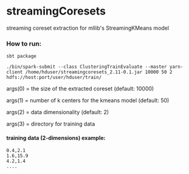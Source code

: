 # streamingCoresets

streaming coreset extraction for mllib's StreamingKMeans model

### How to run:
```
sbt package

./bin/spark-submit --class ClusteringTrainEvaluate --master yarn-client /home/hduser/streamingcoresets_2.11-0.1.jar 10000 50 2 hdfs://host:port/user/hduser/train/
````
args(0) = the size of the extracted coreset (default: 10000)

args(1) = number of k centers for the kmeans model (default: 50)

args(2) = data dimensionality (default: 2)

args(3) = directory for training data


#### training data (2-dimensions) example:
```
0.4,2.1
1.6,15.9
4.2,1.4
....
```
